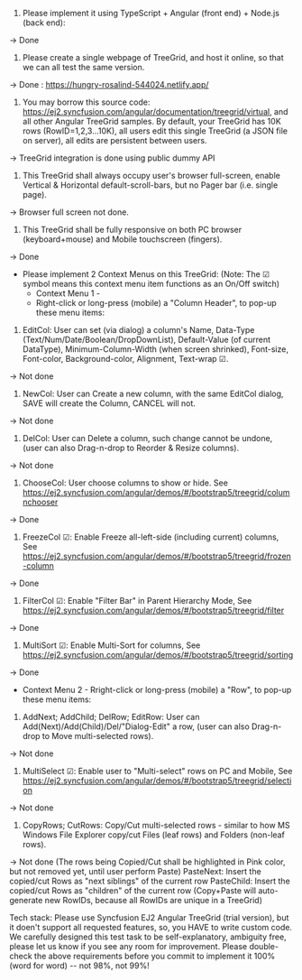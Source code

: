 1. Please implement it using TypeScript + Angular (front end) + Node.js (back end):

-> Done

1. Please create a single webpage of TreeGrid, and host it online, so that we can all test the same version.

-> Done : https://hungry-rosalind-544024.netlify.app/

1. You may borrow this source code: https://ej2.syncfusion.com/angular/documentation/treegrid/virtual, and all other Angular TreeGrid samples. By default, your TreeGrid has 10K rows (RowID=1,2,3...10K), all users edit this single TreeGrid (a JSON file on server), all edits are persistent between users.

-> TreeGrid integration is done using public dummy API

1. This TreeGrid shall always occupy user's browser full-screen, enable Vertical & Horizontal default-scroll-bars, but no Pager bar (i.e. single page).

-> Browser full screen not done. 

1. This TreeGrid shall be fully responsive on both PC browser (keyboard+mouse) and Mobile touchscreen (fingers).

-> Done

* Please implement 2 Context Menus on this TreeGrid: (Note:  The ☑ symbol means this context menu item functions as an On/Off switch)
  * Context Menu 1 - 
  * Right-click or long-press (mobile) a "Column Header", to pop-up these menu items:
1. EditCol: User can set (via dialog) a column's Name, Data-Type (Text/Num/Date/Boolean/DropDownList), Default-Value (of current DataType), Minimum-Column-Width (when screen shrinked), Font-size, Font-color, Background-color, Alignment, Text-wrap ☑.

-> Not done
  
1. NewCol: User can Create a new column, with the same EditCol dialog, SAVE will create the Column, CANCEL will not.

-> Not done

1. DelCol: User can Delete a column, such change cannot be undone, (user can also Drag-n-drop to Reorder & Resize columns).

-> Not done

1. ChooseCol: User choose columns to show or hide. See https://ej2.syncfusion.com/angular/demos/#/bootstrap5/treegrid/columnchooser

-> Done

1. FreezeCol ☑: Enable Freeze all-left-side (including current) columns, See https://ej2.syncfusion.com/angular/demos/#/bootstrap5/treegrid/frozen-column

-> Done

1. FilterCol ☑: Enable "Filter Bar" in Parent Hierarchy Mode, See https://ej2.syncfusion.com/angular/demos/#/bootstrap5/treegrid/filter

-> Done

1. MultiSort ☑: Enable Multi-Sort for columns, See https://ej2.syncfusion.com/angular/demos/#/bootstrap5/treegrid/sorting

-> Done

* Context Menu 2 - Rright-click or long-press (mobile) a "Row", to pop-up these menu items:

1. AddNext; AddChild; DelRow; EditRow: User can Add(Next)/Add(Child)/Del/"Dialog-Edit" a row, (user can also Drag-n-drop to Move multi-selected rows).

-> Not done

1. MultiSelect ☑: Enable user to "Multi-select" rows on PC and Mobile, See https://ej2.syncfusion.com/angular/demos/#/bootstrap5/treegrid/selection

-> Not done

1. CopyRows; CutRows: Copy/Cut multi-selected rows - similar to how MS Windows File Explorer copy/cut Files (leaf rows) and Folders (non-leaf rows).

-> Not done
(The rows being Copied/Cut shall be highlighted in Pink color, but not removed yet, until user perform Paste)
PasteNext: Insert the copied/cut Rows as "next siblings" of the current row PasteChild: Insert the copied/cut Rows as "children" of the current row (Copy+Paste will auto-generate new RowIDs, because all RowIDs are unique in a TreeGrid)

Tech stack: 
    Please use Syncfusion EJ2 Angular TreeGrid (trial version), but it doen't support all requested features, so, you HAVE to write custom code.
    We carefully designed this test task to be self-explanatory, ambiguity free, please let us know if you see any room for improvement.
    Please double-check the above requirements before you commit to implement it 100% (word for word) -- not 98%, not 99%!
